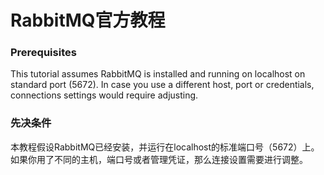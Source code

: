 # RabbitMQ官方教程

### Prerequisites

This tutorial assumes RabbitMQ is installed and running on localhost on standard port \(5672\). In case you use a different host, port or credentials, connections settings would require adjusting.

### 先决条件

本教程假设RabbitMQ已经安装，并运行在localhost的标准端口号（5672）上。如果你用了不同的主机，端口号或者管理凭证，那么连接设置需要进行调整。



